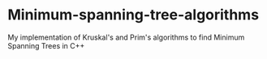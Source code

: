 # Minimum-spanning-tree-algorithms
My implementation of Kruskal's and Prim's algorithms to find Minimum Spanning Trees in C++

